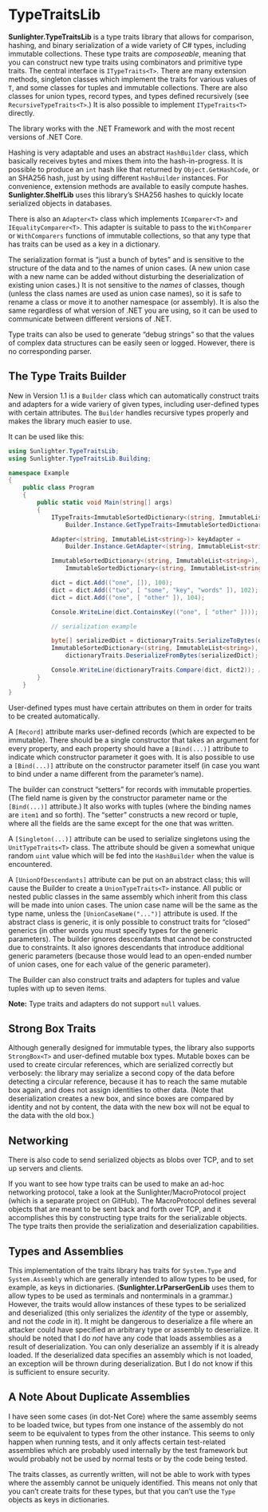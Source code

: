 <!-- -*- coding: utf-8; fill-column: 118 -*- -->

# TypeTraitsLib

**Sunlighter.TypeTraitsLib** is a type traits library that allows for comparison, hashing, and binary serialization of
a wide variety of C# types, including immutable collections. These type traits are *composeable*, meaning that you can
construct new type traits using combinators and primitive type traits. The central interface is
`ITypeTraits<T>`. There are many extension methods, singleton classes which implement the traits for various values of
`T`, and some classes for tuples and immutable collections. There are also classes for union types, record types, and
types defined recursively (see `RecursiveTypeTraits<T>`.) It is also possible to implement `ITypeTraits<T>` directly.

The library works with the .NET Framework and with the most recent versions of .NET Core.

Hashing is very adaptable and uses an abstract `HashBuilder` class, which basically receives bytes and mixes them into
the hash-in-progress. It is possible to produce an `int` hash like that returned by `Object.GetHashCode`, or an SHA256
hash, just by using different `HashBuilder` instances. For convenience, extension methods are available to easily
compute hashes. **Sunlighter.ShelfLib** uses this library&rsquo;s SHA256 hashes to quickly locate serialized objects
in databases.

There is also an `Adapter<T>` class which implements `IComparer<T>` and `IEqualityComparer<T>`. This adapter is
suitable to pass to the `WithComparer` or `WithComparers` functions of immutable collections, so that any type that
has traits can be used as a key in a dictionary.

The serialization format is &ldquo;just a bunch of bytes&rdquo; and is sensitive to the structure of the data and to
the names of union cases. (A new union case with a new name can be added without disturbing the deserialization of
existing union cases.) It is not sensitive to the *names* of classes, though (unless the class names are used as union
case names), so it is safe to rename a class or move it to another namespace (or assembly). It is also the same
regardless of what version of .NET you are using, so it can be used to communicate between different versions of .NET.

Type traits can also be used to generate &ldquo;debug strings&rdquo; so that the values of complex data structures can
be easily seen or logged. However, there is no corresponding parser.

## The Type Traits Builder

New in Version 1.1 is a `Builder` class which can automatically construct traits and adapters for a wide variery of
given types, including user-defined types with certain attributes. The `Builder` handles recursive types properly and
makes the library much easier to use.

It can be used like this:

```csharp
using Sunlighter.TypeTraitsLib;
using Sunlighter.TypeTraitsLib.Building;

namespace Example
{
    public class Program
    {
        public static void Main(string[] args)
        {
            ITypeTraits<ImmutableSortedDictionary<(string, ImmutableList<string>), long>> dictionaryTraits =
                Builder.Instance.GetTypeTraits<ImmutableSortedDictionary<(string, ImmutableList<string>), long>>();

            Adapter<(string, ImmutableList<string>)> keyAdapter =
                Builder.Instance.GetAdapter<(string, ImmutableList<string>)>();

            ImmutableSortedDictionary<(string, ImmutableList<string>), long> dict =
                ImmutableSortedDictionary<(string, ImmutableList<string>), long>.Empty.WithComparers(keyAdapter);

            dict = dict.Add(("one", []), 100);
            dict = dict.Add(("two", [ "some", "key", "words" ]), 102);
            dict = dict.Add(("one", [ "other" ]), 104);

            Console.WriteLine(dict.ContainsKey(("one", [ "other" ]))); // True

            // serialization example

            byte[] serializedDict = dictionaryTraits.SerializeToBytes(dict);
            ImmutableSortedDictionary<(string, ImmutableList<string>), long> dict2 =
                dictionaryTraits.DeserializeFromBytes(serializedDict);

            Console.WriteLine(dictionaryTraits.Compare(dict, dict2)); // 0
        }
    }
}
```

User-defined types must have certain attributes on them in order for traits to be created automatically.

A `[Record]` attribute marks user-defined records (which are expected to be immutable). There should be a single
constructor that takes an argument for every property, and each property should have a `[Bind(...)]` attribute to
indicate which constructor parameter it goes with. It is also possible to use a `[Bind(...)]` attribute on the
constructor parameter itself (in case you want to bind under a name different from the parameter&rsquo;s name).

The builder can construct &ldquo;setters&rdquo; for records with immutable properties. (The field name is given by the
constructor parameter name or the `[Bind(...)]` attribute.) It also works with tuples (where the binding names are
`item1` and so forth). The &ldquo;setter&rdquo; constructs a new record or tuple, where all the fields are the same
except for the one that was written.

A `[Singleton(...)]` attribute can be used to serialize singletons using the `UnitTypeTraits<T>` class. The attribute
should be given a somewhat unique random `uint` value which will be fed into the `HashBuilder` when the value is
encountered.

A `[UnionOfDescendants]` attribute can be put on an abstract class; this will cause the Builder to create a
`UnionTypeTraits<T>` instance. All public or nested public classes in the same assembly which inherit from this class
will be made into union cases. The union case name will be the same as the type name, unless the
`[UnionCaseName("...")]` attribute is used. If the abstract class is generic, it is only possible to construct traits
for &ldquo;closed&rdquo; generics (in other words you must specify types for the generic parameters). The builder
ignores descendants that cannot be constructed due to constraints. It also ignores descendants that introduce
additional generic parameters (because those would lead to an open-ended number of union cases, one for each value of
the generic parameter).

The Builder can also construct traits and adapters for tuples and value tuples with up to seven items.

**Note:** Type traits and adapters do not support `null` values.

## Strong Box Traits

Although generally designed for immutable types, the library also supports `StrongBox<T>` and user-defined mutable box
types. Mutable boxes can be used to create circular references, which are serialized correctly but verbosely: the
library may serialize a second copy of the data before detecting a circular reference, because it has to reach the
same mutable box again, and does not assign identities to other data. (Note that deserialization creates a new box,
and since boxes are compared by identity and not by content, the data with the new box will not be equal to the data
with the old box.)

## Networking

There is also code to send serialized objects as blobs over TCP, and to set up servers and clients.

If you want to see how type traits can be used to make an ad-hoc networking protocol, take a look at the
Sunlighter/MacroProtocol project (which is a separate project on GitHub). The MacroProtocol defines several objects
that are meant to be sent back and forth over TCP, and it accomplishes this by constructing type traits for the
serializable objects. The type traits then provide the serialization and deserialization capabilities.

## Types and Assemblies

This implementation of the traits library has traits for `System.Type` and `System.Assembly` which are generally
intended to allow types to be used, for example, as keys in dictionaries. (**Sunlighter.LrParserGenLib** uses them to
allow types to be used as terminals and nonterminals in a grammar.) However, the traits would allow instances of these
types to be serialized and deserialized (this only serializes the *identity* of the type or assembly, and not the
*code* in it). It might be dangerous to deserialize a file where an attacker could have specified an arbitrary type or
assembly to deserialize. It should be noted that I do *not* have any code that loads assemblies as a result of
deserialization. You can only deserialize an assembly if it is already loaded. If the deserialized data specifies an
assembly which is not loaded, an exception will be thrown during deserialization. But I do not know if this is
sufficient to ensure security.

## A Note About Duplicate Assemblies

I have seen some cases (in dot-Net Core) where the same assembly seems to be loaded twice, but types from one instance
of the assembly do not seem to be equivalent to types from the other instance. This seems to only happen when running
tests, and it only affects certain test-related assemblies which are probably used internally by the test framework
but would probably not be used by normal tests or by the code being tested.

The traits classes, as currently written, will not be able to work with types where the assembly cannot be uniquely
identified. This means not only that you can&rsquo;t create traits for these types, but that you can&rsquo;t use the
`Type` objects as keys in dictionaries.

